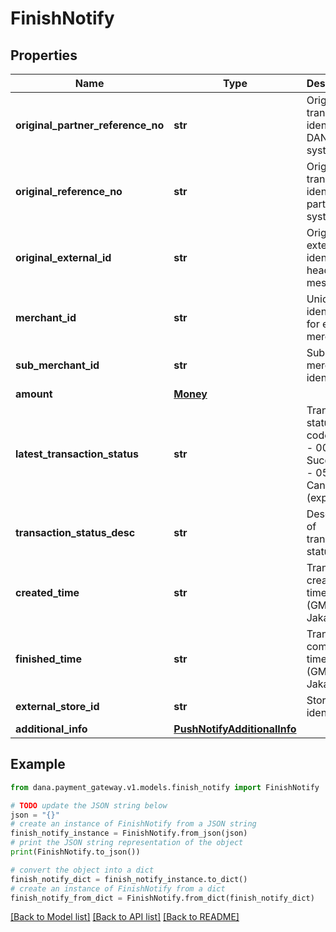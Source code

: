 # FinishNotify


## Properties

Name | Type | Description | Notes
------------ | ------------- | ------------- | -------------
**original_partner_reference_no** | **str** | Original transaction identifier on DANA system | 
**original_reference_no** | **str** | Original transaction identifier on partner system | 
**original_external_id** | **str** | Original external identifier on header message | [optional] 
**merchant_id** | **str** | Unique identifier for each merchant | 
**sub_merchant_id** | **str** | Sub merchant identifier | [optional] 
**amount** | [**Money**](Money.md) |  | 
**latest_transaction_status** | **str** | Transaction status code:<br /> - 00 &#x3D; Success<br /> - 05 &#x3D; Cancelled (expired)<br />  | 
**transaction_status_desc** | **str** | Description of transaction status | [optional] 
**created_time** | **str** | Transaction creation time (GMT+7, Jakarta) | 
**finished_time** | **str** | Transaction completion time (GMT+7, Jakarta) | 
**external_store_id** | **str** | Store identifier | [optional] 
**additional_info** | [**PushNotifyAdditionalInfo**](PushNotifyAdditionalInfo.md) |  | [optional] 

## Example

```python
from dana.payment_gateway.v1.models.finish_notify import FinishNotify

# TODO update the JSON string below
json = "{}"
# create an instance of FinishNotify from a JSON string
finish_notify_instance = FinishNotify.from_json(json)
# print the JSON string representation of the object
print(FinishNotify.to_json())

# convert the object into a dict
finish_notify_dict = finish_notify_instance.to_dict()
# create an instance of FinishNotify from a dict
finish_notify_from_dict = FinishNotify.from_dict(finish_notify_dict)
```
[[Back to Model list]](../README.md#documentation-for-models) [[Back to API list]](../README.md#documentation-for-api-endpoints) [[Back to README]](../README.md)


